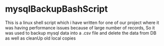 # mysqlBackupBashScript
This is a linux shell script which i have written for one of our project where it was having performance issues because of large number of records, 
So it was used to backup mysql data into a .csv file and delete the data from DB as well as cleanUp old local copies
